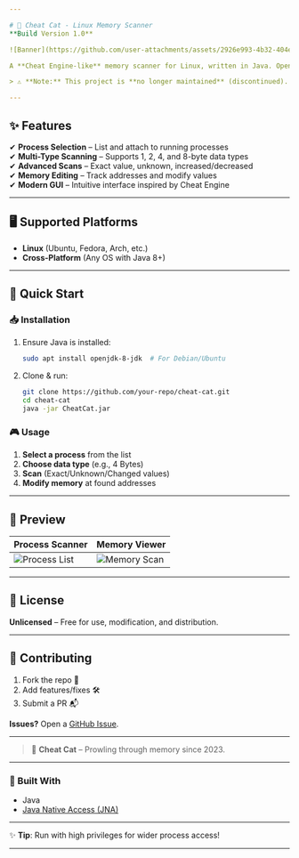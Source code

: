 ```yaml
---

# 🐾 Cheat Cat - Linux Memory Scanner  
**Build Version 1.0**  

![Banner](https://github.com/user-attachments/assets/2926e993-4b32-404e-bd97-68aeead17863)  

A **Cheat Engine-like** memory scanner for Linux, written in Java. Open-source, cross-platform, and user-friendly!  

> ⚠️ **Note:** This project is **no longer maintained** (discontinued). However, feel free to fork it and continue development as you wish!

---
```


## ✨ Features  
✔ **Process Selection** – List and attach to running processes  
✔ **Multi-Type Scanning** – Supports 1, 2, 4, and 8-byte data types  
✔ **Advanced Scans** – Exact value, unknown, increased/decreased  
✔ **Memory Editing** – Track addresses and modify values  
✔ **Modern GUI** – Intuitive interface inspired by Cheat Engine  

---

## 🖥️ Supported Platforms  
- **Linux** (Ubuntu, Fedora, Arch, etc.)  
- **Cross-Platform** (Any OS with Java 8+)  

---

## 🚀 Quick Start  

### 📥 Installation  
1. Ensure Java is installed:  
   ```bash
   sudo apt install openjdk-8-jdk  # For Debian/Ubuntu
   ```
2. Clone & run:  
   ```bash
   git clone https://github.com/your-repo/cheat-cat.git
   cd cheat-cat
   java -jar CheatCat.jar
   ```

### 🎮 Usage  
1. **Select a process** from the list  
2. **Choose data type** (e.g., 4 Bytes)  
3. **Scan** (Exact/Unknown/Changed values)  
4. **Modify memory** at found addresses  

---

## 📸 Preview  
| Process Scanner | Memory Viewer |
|-----------------|---------------|
| ![Process List](https://github.com/user-attachments/assets/2926e993-4b32-404e-bd97-68aeead17867) | ![Memory Scan](https://github.com/user-attachments/assets/0aa06923-31ca-4d21-a17b-e4b3d0a5a831) |

---

## 📜 License  
**Unlicensed** – Free for use, modification, and distribution.  

---

## 🤝 Contributing  
1. Fork the repo 🍴  
2. Add features/fixes 🛠️  
3. Submit a PR 📬  

**Issues?** Open a [GitHub Issue](https://github.com/your-repo/cheat-cat/issues).  

---

> 🐾 **Cheat Cat** – Prowling through memory since 2023.  

---

### 🔨 Built With  
- Java  
- [Java Native Access (JNA)](https://github.com/java-native-access/jna)  

---

✨ **Tip**: Run with high privileges for wider process access!  

---
